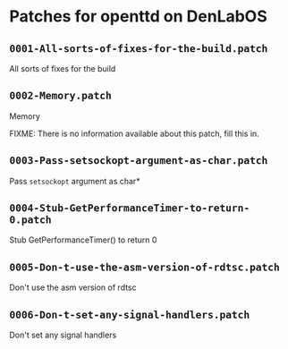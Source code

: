 # Patches for openttd on DenLabOS

## `0001-All-sorts-of-fixes-for-the-build.patch`

All sorts of fixes for the build


## `0002-Memory.patch`

Memory

FIXME: There is no information available about this patch, fill this in.

## `0003-Pass-setsockopt-argument-as-char.patch`

Pass `setsockopt` argument as char*


## `0004-Stub-GetPerformanceTimer-to-return-0.patch`

Stub GetPerformanceTimer() to return 0


## `0005-Don-t-use-the-asm-version-of-rdtsc.patch`

Don't use the asm version of rdtsc


## `0006-Don-t-set-any-signal-handlers.patch`

Don't set any signal handlers


